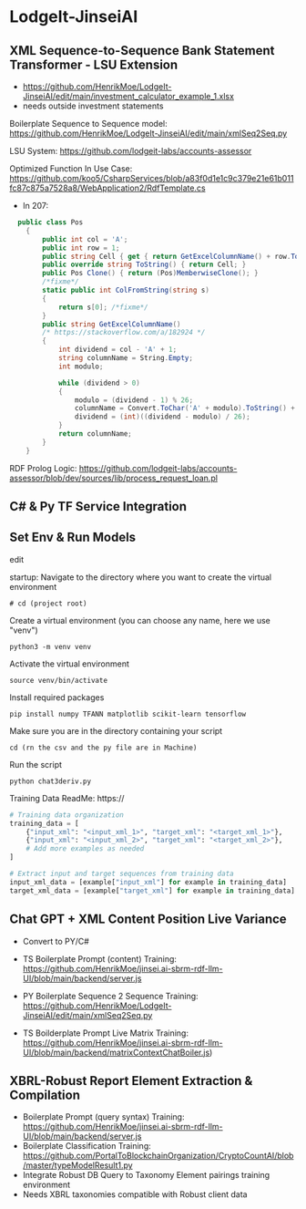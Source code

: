 # LodgeIt-JinseiAI

## XML Sequence-to-Sequence Bank Statement Transformer - LSU Extension

- https://github.com/HenrikMoe/LodgeIt-JinseiAI/edit/main/investment_calculator_example_1.xlsx
- needs outside investment statements

Boilerplate Sequence to Sequence model: https://github.com/HenrikMoe/LodgeIt-JinseiAI/edit/main/xmlSeq2Seq.py

LSU System: https://github.com/lodgeit-labs/accounts-assessor

Optimized Function In Use Case: https://github.com/koo5/CsharpServices/blob/a83f0d1e1c9c379e21e61b011fc87c875a7528a8/WebApplication2/RdfTemplate.cs 
-  ln 207:
```c#
  public class Pos
    {
        public int col = 'A';
        public int row = 1;
        public string Cell { get { return GetExcelColumnName() + row.ToString(); } }
        public override string ToString() { return Cell; }
        public Pos Clone() { return (Pos)MemberwiseClone(); }
        /*fixme*/
        static public int ColFromString(string s)
        {
            return s[0]; /*fixme*/
        }
        public string GetExcelColumnName()
        /* https://stackoverflow.com/a/182924 */
        {
            int dividend = col - 'A' + 1;
            string columnName = String.Empty;
            int modulo;

            while (dividend > 0)
            {
                modulo = (dividend - 1) % 26;
                columnName = Convert.ToChar('A' + modulo).ToString() + columnName;
                dividend = (int)((dividend - modulo) / 26);
            }
            return columnName;
        }
    }

```

RDF Prolog Logic: https://github.com/lodgeit-labs/accounts-assessor/blob/dev/sources/lib/process_request_loan.pl 

## C# & Py TF Service Integration

## Set Env & Run Models
edit

startup:
Navigate to the directory where you want to create the virtual environment
```linux
# cd (project root) 
```
Create a virtual environment (you can choose any name, here we use "venv")
```linux
python3 -m venv venv
```

Activate the virtual environment
```linux
source venv/bin/activate
```

Install required packages
```linux
pip install numpy TFANN matplotlib scikit-learn tensorflow
```

Make sure you are in the directory containing your script
```linux
cd (rn the csv and the py file are in Machine)
```
Run the script
```linux
python chat3deriv.py
```

Training Data ReadMe: https://

```python
# Training data organization
training_data = [
    {"input_xml": "<input_xml_1>", "target_xml": "<target_xml_1>"},
    {"input_xml": "<input_xml_2>", "target_xml": "<target_xml_2>"},
    # Add more examples as needed
]

# Extract input and target sequences from training data
input_xml_data = [example["input_xml"] for example in training_data]
target_xml_data = [example["target_xml"] for example in training_data]

```


## Chat GPT + XML Content Position Live Variance 

- Convert to PY/C#

- TS Boilerplate Prompt (content) Training: https://github.com/HenrikMoe/jinsei.ai-sbrm-rdf-llm-UI/blob/main/backend/server.js
- PY Boilerplate Sequence 2 Sequence Training: https://github.com/HenrikMoe/LodgeIt-JinseiAI/edit/main/xmlSeq2Seq.py
- TS Boilderplate Prompt Live Matrix Training: https://github.com/HenrikMoe/jinsei.ai-sbrm-rdf-llm-UI/blob/main/backend/matrixContextChatBoiler.js)

## XBRL-Robust Report Element Extraction & Compilation

- Boilerplate Prompt (query syntax) Training: https://github.com/HenrikMoe/jinsei.ai-sbrm-rdf-llm-UI/blob/main/backend/server.js
- Boilerplate Classification Training: https://github.com/PortalToBlockchainOrganization/CryptoCountAI/blob/master/typeModelResult1.py
- Integrate Robust DB Query to Taxonomy Element pairings training environment
- Needs XBRL taxonomies compatible with Robust client data


